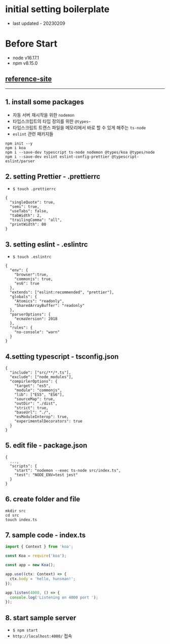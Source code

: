 # initial setting boilerplate

- last updated - 20230209

# Before Start

- node v16.17.1
- npm v8.15.0

## [reference-site](https://code-masterjung.tistory.com/46)

---

## 1. install some packages

- 자동 서버 재시작을 위한 `nodemon`
- 타입스크립트의 타입 정의를 위한 `@types~`
- 타입스크립트 트랜스 파일을 메모리에서 바로 할 수 있게 해주는 `ts-node`
- `eslint` 관련 패키지들

```shell
npm init --y
npm i koa
npm i --save-dev typescript ts-node nodemon @types/koa @types/node
npm i --save-dev eslint eslint-config-prettier @typescript-eslint/parser
```

## 2. setting Prettier - .prettierrc

- `$ touch .prettierrc`

```
{
  "singleQuote": true,
  "semi": true,
  "useTabs": false,
  "tabWidth": 2,
  "trailingComma": "all",
  "printWidth": 80
}
```

## 3. setting eslint - .eslintrc

- `$ touch .eslintrc`

```shell
{
  "env": {
    "browser":true,
    "commonjs": true,
    "es6": true
  },
  "extends": ["eslint:recommended", "prettier"],
  "globals": {
    "Atomics": "readonly",
    "SharedArrayBuffer": "readonly"
  },
  "parserOptions": {
    "ecmaVersion": 2018
  },
  "rules": {
    "no-console": "warn"
  }
}
```

## 4.setting typescript - tsconfig.json

```shell
{
  "include": ["src/**/*.ts"],
  "exclude": ["node_modules"],
  "compirlerOptions": {
    "target": "es5",
    "module": "commonjs",
    "lib": ["ES5", "ES6"],
    "sourceMap": true,
    "outDir": "./dist",
    "strict": true,
    "baseUrl": "./",
    "esModuleInterop": true,
    "experimentalDecorators": true
  }
}
```

## 5. edit file - package.json

```shell
{
  ...,
  "scripts": {
    "start": "nodemon --exec ts-node src/index.ts",
    "test": "NODE_ENV=test jest"
  }
}
```

## 6. create folder and file

```shell
mkdir src
cd src
touch index.ts
```

## 7. sample code - index.ts

```typescript
import { Context } from 'koa';

const Koa = require('koa');

const app = new Koa();

app.use((ctx: Context) => {
  ctx.body = 'hello, hunsman!';
});

app.listen(4000, () => {
  console.log('Listening on 4000 port ');
});
```

## 8. start sample server

- `$ npm start`
- `http://localhost:4000/` 접속
